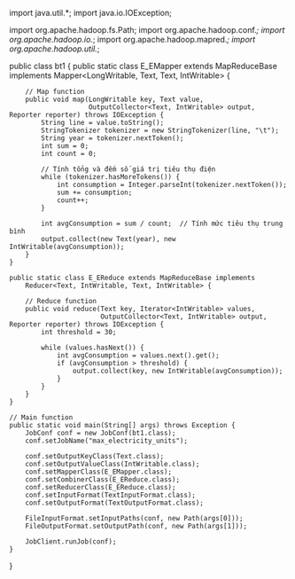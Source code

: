 import java.util.*; 
import java.io.IOException; 

import org.apache.hadoop.fs.Path; 
import org.apache.hadoop.conf.*; 
import org.apache.hadoop.io.*; 
import org.apache.hadoop.mapred.*; 
import org.apache.hadoop.util.*; 

public class bt1 {
    public static class E_EMapper extends MapReduceBase implements 
       Mapper<LongWritable, Text, Text, IntWritable> {
        
        // Map function 
        public void map(LongWritable key, Text value, 
                        OutputCollector<Text, IntWritable> output, Reporter reporter) throws IOException { 
            String line = value.toString(); 
            StringTokenizer tokenizer = new StringTokenizer(line, "\t"); 
            String year = tokenizer.nextToken(); 
            int sum = 0;
            int count = 0;
            
            // Tính tổng và đếm số giá trị tiêu thụ điện
            while (tokenizer.hasMoreTokens()) {
                int consumption = Integer.parseInt(tokenizer.nextToken());
                sum += consumption;
                count++;
            }
            
            int avgConsumption = sum / count;  // Tính mức tiêu thụ trung bình
            output.collect(new Text(year), new IntWritable(avgConsumption)); 
        }
    }
    
    public static class E_EReduce extends MapReduceBase implements 
        Reducer<Text, IntWritable, Text, IntWritable> {
        
        // Reduce function 
        public void reduce(Text key, Iterator<IntWritable> values, 
                           OutputCollector<Text, IntWritable> output, Reporter reporter) throws IOException { 
            int threshold = 30;
            
            while (values.hasNext()) { 
                int avgConsumption = values.next().get();
                if (avgConsumption > threshold) { 
                    output.collect(key, new IntWritable(avgConsumption)); 
                }
            }
        }
    }

    // Main function 
    public static void main(String[] args) throws Exception { 
        JobConf conf = new JobConf(bt1.class); 
        conf.setJobName("max_electricity_units"); 
        
        conf.setOutputKeyClass(Text.class);
        conf.setOutputValueClass(IntWritable.class); 
        conf.setMapperClass(E_EMapper.class); 
        conf.setCombinerClass(E_EReduce.class); 
        conf.setReducerClass(E_EReduce.class); 
        conf.setInputFormat(TextInputFormat.class); 
        conf.setOutputFormat(TextOutputFormat.class); 
        
        FileInputFormat.setInputPaths(conf, new Path(args[0])); 
        FileOutputFormat.setOutputPath(conf, new Path(args[1])); 
        
        JobClient.runJob(conf); 
    } 
}
